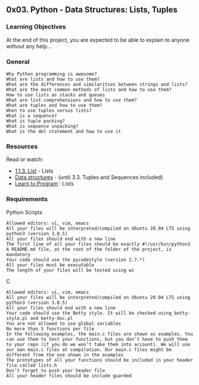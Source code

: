 ## 0x03. Python - Data Structures: Lists, Tuples

### Learning Objectives

At the end of this project, you are expected to be able to explain to anyone without any help...

### General
    
	Why Python programming is awesome?
    What are lists and how to use them?
    What are the differences and similarities between strings and lists?
    What are the most common methods of lists and how to use them?
    How to use lists as stacks and queues
    What are list comprehensions and how to use them?
    What are tuples and how to use them?
    When to use tuples versus lists?
    What is a sequence?
    What is tuple packing?
    What is sequence unpacking?
    What is the del statement and how to use it


### Resources

Read or watch:

* [1.1.3. List](https://docs.python.org/3/tutorial/introduction.html#lists) - Lists
* [Data structures](https://docs.python.org/3/tutorial/datastructures.html) - (until 3.3. Tuples and Sequences included)
* [Learn to Program](https://www.youtube.com/watch?v=A1HUzrvS-Pw) : Lists


### Requirements

Python Scripts
    
	Allowed editors: vi, vim, emacs
    All your files will be interpreted/compiled on Ubuntu 20.04 LTS using python3 (version 3.8.5)
    All your files should end with a new line
    The first line of all your files should be exactly #!/usr/bin/python3
    A README.md file, at the root of the folder of the project, is mandatory
    Your code should use the pycodestyle (version 2.7.*)
    All your files must be executable
    The length of your files will be tested using wc

C
    
	Allowed editors: vi, vim, emacs
    All your files will be interpreted/compiled on Ubuntu 20.04 LTS using python3 (version 3.8.5)
    All your files should end with a new line
    Your code should use the Betty style. It will be checked using betty-style.pl and betty-doc.pl
    You are not allowed to use global variables
    No more than 5 functions per file
    In the following examples, the main.c files are shown as examples. You can use them to test your functions, but you don’t have to push them to your repo (if you do we won’t take them into account). We will use our own main.c files at compilation. Our main.c files might be different from the one shown in the examples
    The prototypes of all your functions should be included in your header file called lists.h
    Don’t forget to push your header file
    All your header files should be include guarded
